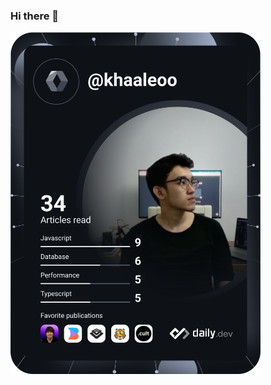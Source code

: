 ### Hi there 👋

<a href="https://api.daily.dev/devcards/ebd545ae25774ceab3d586c4df478d20.png?r=lej"><img src="https://github.com/khaaleoo/khaaleoo/blob/master/devcard.svg" width="400" alt="Leo's Dev Card"/></a>

<!--
**khaaleoo/khaaleoo** is a ✨ _special_ ✨ repository because its `README.md` (this file) appears on your GitHub profile.

Here are some ideas to get you started:

- 🔭 I’m currently working on ...
- 🌱 I’m currently learning ...
- 👯 I’m looking to collaborate on ...
- 🤔 I’m looking for help with ...
- 💬 Ask me about ...
- 📫 How to reach me: ...
- 😄 Pronouns: ...
- ⚡ Fun fact: ...
-->
